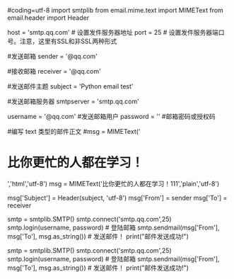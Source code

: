 #coding=utf-8
import smtplib
from email.mime.text import MIMEText
from email.header import Header
 
host = 'smtp.qq.com'  # 设置发件服务器地址
port = 25  # 设置发件服务器端口号。注意，这里有SSL和非SSL两种形式
 
#发送邮箱
sender = '@qq.com'
 
#接收邮箱
receiver = '@qq.com'
 
#发送邮件主题
subject = 'Python email test'
 
#发送邮箱服务器
smtpserver = 'smtp.qq.com'
 
username = '@qq.com'  #发送邮箱用户
password = ''                #邮箱密码或授权码
 
#编写 text 类型的邮件正文
#msg = MIMEText('<html><h1>比你更忙的人都在学习！</h1></html>','html','utf-8')
msg = MIMEText('比你更忙的人都在学习！111','plain','utf-8')

msg['Subject'] = Header(subject, 'utf-8')
msg['From'] = sender 
msg['To'] = receiver
 
smtp = smtplib.SMTP()
smtp.connect('smtp.qq.com',25)
smtp.login(username, password)  # 登陆邮箱
smtp.sendmail(msg['From'], msg['To'], msg.as_string())  # 发送邮件！
print("邮件发送成功!")

smtp = smtplib.SMTP()
smtp.connect('smtp.qq.com',25)
smtp.login(username, password)  # 登陆邮箱
smtp.sendmail(msg['From'], msg['To'], msg.as_string())  # 发送邮件！
print("邮件发送成功!")

